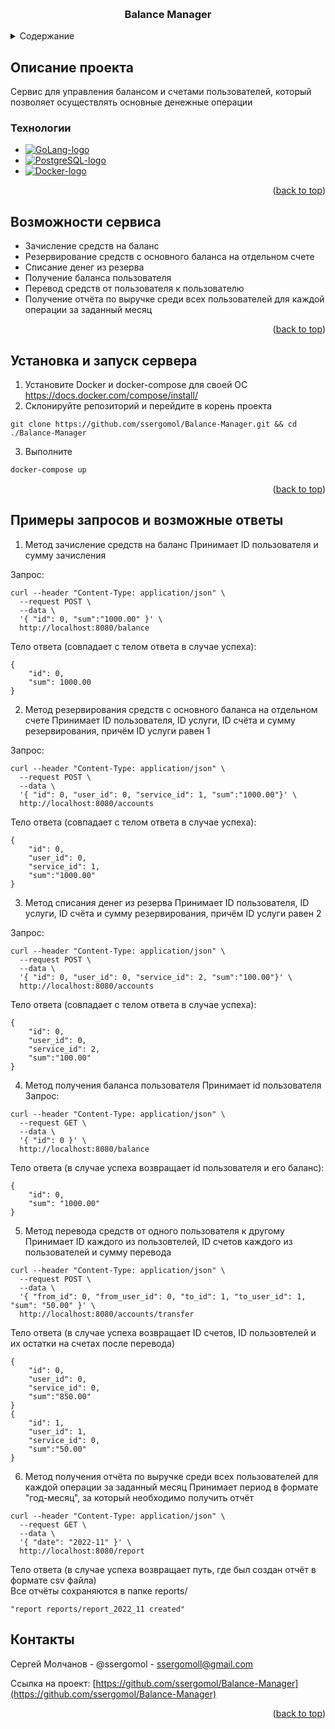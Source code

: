 <a id="readme-top"></a>

<br />
<div align="center">
  <a href="https://github.com/ssergomol/Balance-Manager">
</a>

<h3 align="center">Balance Manager</h3>
</div>





<!-- TABLE OF CONTENTS -->
<details>
  <summary>Содержание</summary>
  <ol>
    <li>
      <a href="#описание-проекта">Описание проекта</a>
      <ul>
        <li><a href="#технологии">Технологии</a></li>
      </ul>
    </li>
    <li><a href="#возможности-сервиса">Возможности сервиса</a></li>
    <li>
      <a href="#установка-и-запуск-сервера">Установка и запуск сервера</a>
    </li>
    <li><a href="#контакты">Контакты</a></li>
  </ol>
</details>

<!-- ABOUT THE PROJECT -->
<!-- ## About the project -->
## Описание проекта

Сервис для управления балансом и счетами пользователей, который позволяет осуществлять основные денежные операции
<!-- Service for managing users' balance which allows the money operations such as crediting funds, debiting funds, transferring funds from user to user as well as  obtaining the user's balance -->

<!-- TECHNOLOGIES -->
### Технологии
<!-- ### Technologies -->

* [![GoLang-logo]][GoLang-url]
* [![PostgreSQL-logo]][PostgreSQL-url]
* [![Docker-logo]][Docker-url]

<p align="right">(<a href="#readme-top">back to top</a>)</p>

<!-- Features -->
<!-- ## Features and implementations -->
## Возможности сервиса

* Зачисление средств на баланс
* Резервирование средств с основного баланса на отдельном счете
* Cписание денег из резерва
* Получение баланса пользователя
* Перевод средств от пользователя к пользователю
* Получение отчёта по выручке среди всех пользователей для каждой операции за заданный месяц

<p align="right">(<a href="#readme-top">back to top</a>)</p>

<!-- ## Installation -->
## Установка и запуск сервера
1. Установите Docker и docker-compose для своей ОС https://docs.docker.com/compose/install/
2. Склонируйте репозиторий и перейдите в корень проекта
```
git clone https://github.com/ssergomol/Balance-Manager.git && cd ./Balance-Manager
```
3. Выполните
```sh
docker-compose up
```

<p align="right">(<a href="#readme-top">back to top</a>)</p>

## Примеры запросов и возможные ответы
1. Метод зачисление средств на баланс
Принимает ID пользователя и сумму зачисления

Запрос:

```
curl --header "Content-Type: application/json" \
  --request POST \
  --data \
  '{ "id": 0, "sum":"1000.00" }' \
  http://localhost:8080/balance
```

Тело ответа (совпадает с телом ответа в случае успеха):

```
{
    "id": 0,
    "sum": 1000.00
}
```

2. Метод резервирования средств с основного баланса на отдельном счете
Принимает ID пользователя, ID услуги, ID счёта и сумму резервирования, причём ID услуги равен 1

Запрос:
```
curl --header "Content-Type: application/json" \
  --request POST \
  --data \
  '{ "id": 0, "user_id": 0, "service_id": 1, "sum":"1000.00"}' \
  http://localhost:8080/accounts
```

Тело ответа (совпадает с телом ответа в случае успеха):
```
{
    "id": 0,
    "user_id": 0,
    "service_id": 1,
    "sum":"1000.00"
}
```

3. Метод списания денег из резерва
Принимает ID пользователя, ID услуги, ID счёта и сумму резервирования, причём ID услуги равен 2


Запрос:
```
curl --header "Content-Type: application/json" \
  --request POST \
  --data \
  '{ "id": 0, "user_id": 0, "service_id": 2, "sum":"100.00"}' \
  http://localhost:8080/accounts
```

Тело ответа (совпадает с телом ответа в случае успеха):
```
{
    "id": 0,
    "user_id": 0,
    "service_id": 2,
    "sum":"100.00"
}
```

4. Метод получения баланса пользователя
Принимает id пользователя
Запрос:
```
curl --header "Content-Type: application/json" \
  --request GET \
  --data \
  '{ "id": 0 }' \
  http://localhost:8080/balance
```

Тело ответа (в случае успеха возвращает id пользователя и его баланс):
```
{ 
    "id": 0,
    "sum": "1000.00"
}
```

5. Метод перевода средств от одного пользователя к другому
Принимает ID каждого из пользовтелей, ID счетов каждого из пользователей и сумму перевода

```
curl --header "Content-Type: application/json" \
  --request POST \
  --data \
  '{ "from_id": 0, "from_user_id": 0, "to_id": 1, "to_user_id": 1, "sum": "50.00" }' \
  http://localhost:8080/accounts/transfer
```

Тело ответа (в случае успеха возвращает ID счетов, ID пользовтелей и их остатки на счетах после перевода)
```
{
    "id": 0,
    "user_id": 0,
    "service_id": 0,
    "sum":"850.00"
}
{
    "id": 1,
    "user_id": 1,
    "service_id": 0,
    "sum":"50.00"
}
```

6. Метод получения отчёта по выручке среди всех пользователей для каждой операции за заданный месяц
Принимает период в формате "год-месяц", за который необходимо получить отчёт

```
curl --header "Content-Type: application/json" \
  --request GET \
  --data \
  '{ "date": "2022-11" }' \
  http://localhost:8080/report
```

Тело ответа (в случае успеха возвращает путь, где был создан отчёт в формате csv файла)\
Все отчёты сохраняются в папке reports/
```
"report reports/report_2022_11 created"
```


<!-- CONTRIBUTING -->
<!-- ## Contributing

If you have any intentions that would make this project better, fork the repo and create pull request

1. Fork the Project
2. Create your Feature Branch (`git checkout -b feature/AmazingFeature`)
3. Commit your Changes (`git commit -m 'Add some AmazingFeature'`)
4. Push to the Branch (`git push origin feature/AmazingFeature`)
5. Open a Pull Request

<p align="right">(<a href="#readme-top">back to top</a>)</p> -->



<!-- CONTACT -->
<!-- ## Contact -->
## Контакты

Сергей Молчанов - @ssergomol - ssergomoll@gmail.com

Ссылка на проект: [https://github.com/ssergomol/Balance-Manager](https://github.com/ssergomol/Balance-Manager)

<p align="right">(<a href="#readme-top">back to top</a>)</p>

[React-logo]: https://img.shields.io/badge/React-20232A?style=for-the-badge&logo=react&logoColor=61DAFB
[React-url]: https://reactjs.org/
[GoLang-url]: https://go.dev
[GoLang-logo]: https://img.shields.io/badge/GoLang-ffffff?style=for-the-badge&logo=Go&logoColor=7bccec
[product-screenshot]: images/home_page.png
[PostgreSQL-url]: https://www.postgresql.org/
[PostgreSQL-logo]: https://img.shields.io/badge/PostgreSQL-ffffff?style=for-the-badge&logo=PostgreSQL&logoColor=008bb9
[JavaScript-url]: https://javascript.com
[JavaScript-logo]: https://img.shields.io/badge/JavaScript-323330?style=for-the-badge&logo=javascript&logoColor=f0db4f
[Docker-logo]: https://img.shields.io/badge/Docker-ffffff?style=for-the-badge&logo=docker&logoColor=0db7ed
[Docker-url]: https://www.docker.com/
